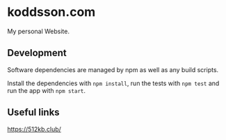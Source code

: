 # koddsson.com

My personal Website.

## Development

Software dependencies are managed by npm as well as any build scripts.

Install the dependencies with `npm install`, run the tests with `npm test` and run the app with `npm start`.

## Useful links

https://512kb.club/
